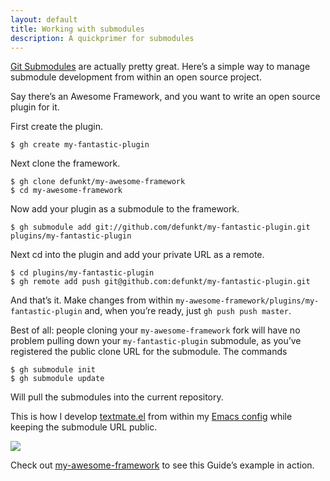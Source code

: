 ```yaml
---
layout: default
title: Working with submodules
description: A quickprimer for submodules
---
```

[Git Submodules](http://web.archive.org/web/20090416025751/http://www.kernel.org/pub/software/scm/git/docs/git-submodule.html)
are actually pretty great. Here’s a simple way to manage submodule development
from within an open source project.

Say there’s an Awesome Framework, and you want to write an open source plugin for it.

First create the plugin.

    $ gh create my-fantastic-plugin

Next clone the framework.

    $ gh clone defunkt/my-awesome-framework
    $ cd my-awesome-framework

Now add your plugin as a submodule to the framework.

    $ gh submodule add git://github.com/defunkt/my-fantastic-plugin.git plugins/my-fantastic-plugin

Next cd into the plugin and add your private URL as a remote.

    $ cd plugins/my-fantastic-plugin
    $ gh remote add push git@github.com:defunkt/my-fantastic-plugin.git

And that’s it. Make changes from within `my-awesome-framework/plugins/my-fantastic-plugin`
and, when you’re ready, just `gh push push master`.

Best of all: people cloning your `my-awesome-framework` fork will have no
problem pulling down your `my-fantastic-plugin` submodule, as you’ve registered
the public clone URL for the submodule. The commands

    $ gh submodule init
    $ gh submodule update

Will pull the submodules into the current repository.

This is how I develop [textmate.el](http://web.archive.org/web/20090416025751/http://github.com/defunkt/textmate.el)
from within my [Emacs config](http://web.archive.org/web/20090416025751/http://github.com/defunkt/emacs/tree/master/vendor)
while keeping the submodule URL public.

![](http://img.skitch.com/20081126-qrn7p5xwmsi65d4sxdt83bc9u7.png)

Check out [my-awesome-framework](http://web.archive.org/web/20090416025751/http://github.com/defunkt/my-awesome-framework)
to see this Guide’s example in action.